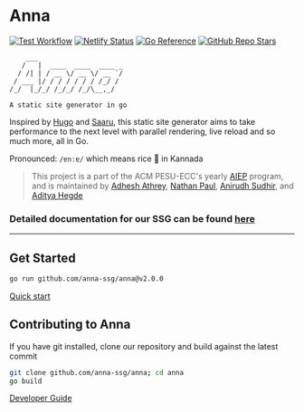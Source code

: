 # Anna

[![Test Workflow](https://github.com/anna-ssg/anna/actions/workflows/tests.yml/badge.svg)](https://github.com/anna-ssg/anna/actions/workflows/tests.yml)
[![Netlify Status](https://api.netlify.com/api/v1/badges/09b8bdf3-5931-4295-9fe7-d463d5d06a3f/deploy-status)](https://app.netlify.com/sites/anna-docs/deploys)
[![Go Reference](https://pkg.go.dev/badge/github.com/anna-ssg/anna.svg)](https://pkg.go.dev/github.com/anna-ssg/anna)
[![GitHub Repo Stars](https://img.shields.io/github/stars/anna-ssg/Anna?style=flat-square&label=Stars&color=lightgreen&logo=github)](https://github.com/anna-ssg/anna)

```text
    ___
   /   |  ____  ____  ____ _
  / /| | / __ \/ __ \/ __ `/
 / ___ |/ / / / / / / /_/ /
/_/  |_/_/ /_/_/ /_/\__,_/

A static site generator in go
```

Inspired by [Hugo](https://gohugo.io) and [Saaru](https://github.com/anirudhRowjee/saaru), this static site generator aims to take performance to the next level with parallel rendering, live reload and so much more, all in Go.

Pronounced: `/ɐnːɐ/` which means rice 🍚 in Kannada

> This project is a part of the ACM PESU-ECC's yearly [AIEP](https://acmpesuecc.github.io/aiep) program, and is maintained by [Adhesh Athrey](https://github.com/DedLad), [Nathan Paul](https://github.com/polarhive), [Anirudh Sudhir](https://github.com/anirudhsudhir), and [Aditya Hegde](https://github.com/bwaklog)

### Detailed documentation for our SSG can be found [here](https://anna-docs.netlify.app/)

---

## Get Started

```sh
go run github.com/anna-ssg/anna@v2.0.0
```

[Quick start](https://anna-docs.netlify.app/quick-start)

<!-- > If you don't have a site directory with the pre-requisite layout template; anna proceeds to fetch the default site dir from our GitHub repository -->

## Contributing to Anna

If you have git installed, clone our repository and build against the latest commit

```sh
git clone github.com/anna-ssg/anna; cd anna
go build
```

[Developer Guide](https://anna-docs.netlify.app/developer-guide)
